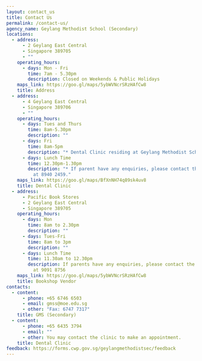 ```yaml
---
layout: contact_us
title: Contact Us
permalink: /contact-us/
agency_name: Geylang Methodist School (Secondary)
locations:
  - address:
      - 2 Geylang East Central
      - Singapore 389705
      - ""
    operating_hours:
      - days: Mon - Fri
        time: 7am - 5.30pm
        description: Closed on Weekends & Public Holidays
    maps_link: https://goo.gl/maps/5ybWVNcrSRzHAfCw8
    title: Address
  - address:
      - 4 Geylang East Central
      - Singapore 389706
      - ""
    operating_hours:
      - days: Tues and Thurs
        time: 8am-5.30pm
        description: ""
      - days: Fri
        time: 8am-5pm
        description: "* Dental Clinic residing at Geylang Methodist School(Primary)"
      - days: Lunch Time
        time: 12.30pm-1.30pm
        description: "* If parent have any enquiries, please contact the clinic directly
          at 8940 2459."
    maps_link: https://goo.gl/maps/BfXnNH74q89sk4uv8
    title: Dental Clinic
  - address:
      - Pacific Book Stores
      - 2 Geylang East Central
      - Singapore 389705
    operating_hours:
      - days: Mon
        time: 8am to 2.30pm
        description: ""
      - days: Tues-Fri
        time: 8am to 3pm
        description: ""
      - days: Lunch Time
        time: 11.30am to 12.30pm
        description: If parents have any enquiries, please contact the bookshop directly
          at 9091 8756
    maps_link: https://goo.gl/maps/5ybWVNcrSRzHAfCw8
    title: Bookshop Vendor
contacts:
  - content:
      - phone: +65 6746 6503
      - email: gmss@moe.edu.sg
      - other: "Fax: 6747 7317"
    title: GMS (Secondary)
  - content:
      - phone: +65 6435 3794
      - email: ""
      - other: You may contact the clinic to make an appointment.
    title: Dental Clinic
feedback: https://forms.cwp.gov.sg/geylangmethodistsec/feedback
---
```

